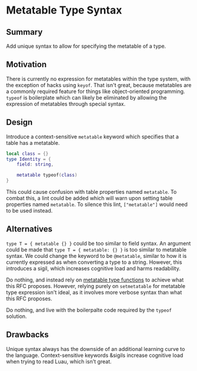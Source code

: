 # Metatable Type Syntax

## Summary

Add unique syntax to allow for specifying the metatable of a type.

## Motivation

There is currently no expression for metatables within the type system, with the exception of hacks using `keyof`. That isn't great, because metatables are a commonly required feature for things like object-oriented programming. `typeof` is boilerplate which can likely be eliminated by allowing the expression of metatables through special syntax.

## Design

Introduce a context-sensitive `metatable` keyword which specifies that a table has a metatable.

```lua
local class = {}
type Identity = {
	field: string,

	metatable typeof(class)
}
```

This could cause confusion with table properties named `metatable`. To combat this, a lint could be added which will warn upon setting table properties named `metatable`. To silence this lint, `["metatable"]` would need to be used instead.

## Alternatives

`type T = { metatable {} }` could be too similar to field syntax. An argument could be made that `type T = { metatable: {} }` is too similar to metatable syntax. We could change the keyword to be `@metatable`, similar to how it is currently expressed as when converting a type to a string. However, this introduces a sigil, which increases cognitive load and harms readability.

Do nothing, and instead rely on [metatable type functions](https://github.com/luau-lang/rfcs/pull/69) to achieve what this RFC proposes. However, relying purely on `setmetatable` for metatable type expression isn't ideal, as it involves more verbose syntax than what this RFC proposes.

Do nothing, and live with the boilerpalte code required by the `typeof` solution.

## Drawbacks

Unique syntax always has the downside of an additional learning curve to the language. Context-sensitive keywords &sigils increase cognitive load when trying to read Luau, which isn't great.
